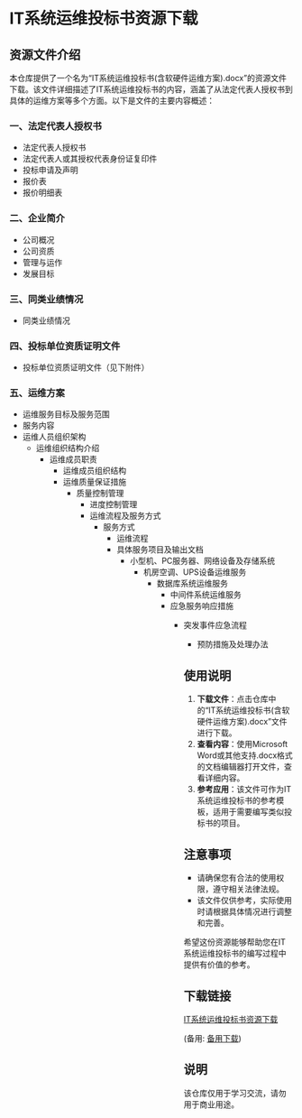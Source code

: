 # IT系统运维投标书资源下载

## 资源文件介绍

本仓库提供了一个名为“IT系统运维投标书(含软硬件运维方案).docx”的资源文件下载。该文件详细描述了IT系统运维投标书的内容，涵盖了从法定代表人授权书到具体的运维方案等多个方面。以下是文件的主要内容概述：

### 一、法定代表人授权书
- 法定代表人授权书
- 法定代表人或其授权代表身份证复印件
- 投标申请及声明
- 报价表
- 报价明细表

### 二、企业简介
- 公司概况
- 公司资质
- 管理与运作
- 发展目标

### 三、同类业绩情况
- 同类业绩情况

### 四、投标单位资质证明文件
- 投标单位资质证明文件（见下附件）

### 五、运维方案
- 运维服务目标及服务范围
- 服务内容
- 运维人员组织架构
  - 运维组织结构介绍
    - 运维成员职责
      - 运维成员组织结构
      - 运维质量保证措施
        - 质量控制管理
          - 进度控制管理
          - 运维流程及服务方式
            - 服务方式
              - 运维流程
              - 具体服务项目及输出文档
                - 小型机、PC服务器、网络设备及存储系统
                  - 机房空调、UPS设备运维服务
                    - 数据库系统运维服务
                      - 中间件系统运维服务
                      - 应急服务响应措施
                        - 突发事件应急流程
                          - 预防措施及处理办法

                          ## 使用说明

                          1. **下载文件**：点击仓库中的“IT系统运维投标书(含软硬件运维方案).docx”文件进行下载。
                          2. **查看内容**：使用Microsoft Word或其他支持.docx格式的文档编辑器打开文件，查看详细内容。
                          3. **参考应用**：该文件可作为IT系统运维投标书的参考模板，适用于需要编写类似投标书的项目。

                          ## 注意事项

                          - 请确保您有合法的使用权限，遵守相关法律法规。
                          - 该文件仅供参考，实际使用时请根据具体情况进行调整和完善。

                          希望这份资源能够帮助您在IT系统运维投标书的编写过程中提供有价值的参考。

                          ## 下载链接
                          [IT系统运维投标书资源下载](https://pan.quark.cn/s/38e283db1cb9) 

                          (备用: [备用下载](https://pan.baidu.com/s/1t5uq6DaA3SgrrCn7SPLaxg?pwd=1234))

                          ## 说明

                          该仓库仅用于学习交流，请勿用于商业用途。
